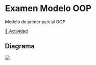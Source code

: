 # Examen Modelo OOP

Modelo de primer parcial OOP

[🔗 Actividad](https://docs.google.com/document/d/1KdfqJUx2MMkv13TZOXrswSIW5KdJRQOQ/edit)

## Diagrama

![](/home/luciano/Documents/Java/exam-test/src/main/resources/diagram.png)

